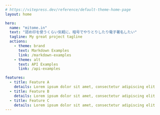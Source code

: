 ```yaml
---
# https://vitepress.dev/reference/default-theme-home-page
layout: home

hero:
  name: "mitome.in"
  text: "認め印を使うくらい気軽に、暗号でやりとりしたり電子署名したい"
  tagline: My great project tagline
  actions:
    - theme: brand
      text: Markdown Examples
      link: /markdown-examples
    - theme: alt
      text: API Examples
      link: /api-examples

features:
  - title: Feature A
    details: Lorem ipsum dolor sit amet, consectetur adipiscing elit
  - title: Feature B
    details: Lorem ipsum dolor sit amet, consectetur adipiscing elit
  - title: Feature C
    details: Lorem ipsum dolor sit amet, consectetur adipiscing elit
---
```


